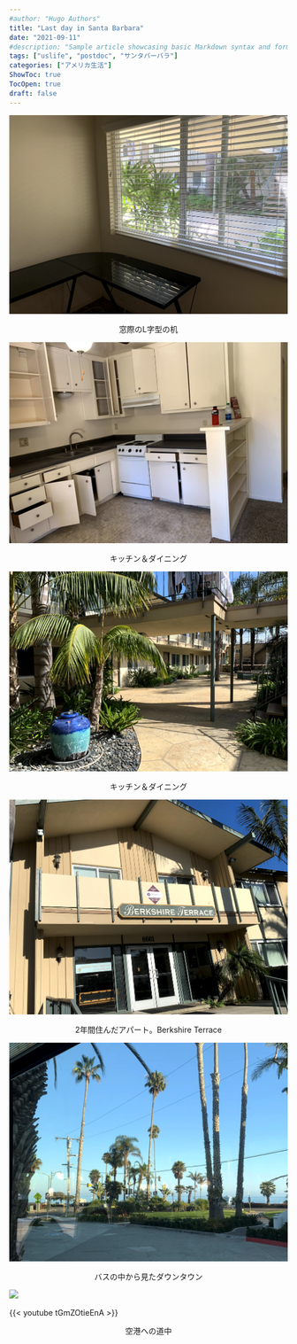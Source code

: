 ```yaml
---
#author: "Hugo Authors"
title: "Last day in Santa Barbara"
date: "2021-09-11"
#description: "Sample article showcasing basic Markdown syntax and formatting for HTML elements."
tags: ["uslife", "postdoc", "サンタバーバラ"]
categories: ["アメリカ生活"]
ShowToc: true
TocOpen: true
draft: false
---
```


![](images/2022-02-08-20-11-04.png#center)
<p align = "center">
窓際のL字型の机
</p>

![](images/2022-02-08-20-11-49.png#center)
<p align = "center">
キッチン＆ダイニング
</p>

![](images/2022-02-08-20-10-16.png#center)
<p align = "center">
キッチン＆ダイニング
</p>

![](images/2022-02-08-20-14-02.png#center)
<p align = "center">
2年間住んだアパート。Berkshire Terrace
</p>

![](images/2022-02-08-20-13-04.png#center)
<p align = "center">
バスの中から見たダウンタウン
</p>

![](images/images/20210906131317.jpeg#center)

{{< youtube tGmZOtieEnA >}}
<p align = "center">
空港への道中
</p>


